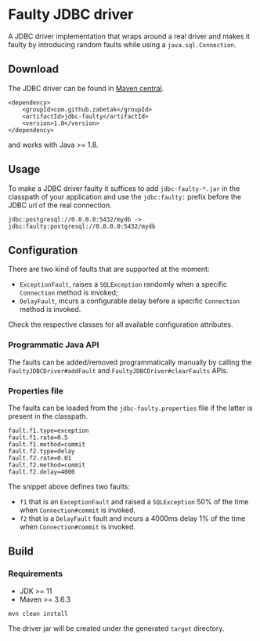 # Faulty JDBC driver

A JDBC driver implementation that wraps around a real driver and makes it faulty by introducing random faults while
using a `java.sql.Connection`.

## Download

The JDBC driver can be found in [Maven central](https://central.sonatype.com/artifact/com.github.zabetak/jdbc-faulty/overview).

```
<dependency>
    <groupId>com.github.zabetak</groupId>
    <artifactId>jdbc-faulty</artifactId>
    <version>1.0</version>
</dependency>
```

and works with Java >= 1.8.

## Usage

To make a JDBC driver faulty it suffices to add `jdbc-faulty-*.jar` in the classpath of your application and
use the `jdbc:faulty:` prefix before the JDBC url of the real connection.

```
jdbc:postgresql://0.0.0.0:5432/mydb -> jdbc:faulty:postgresql://0.0.0.0:5432/mydb
```

## Configuration

There are two kind of faults that are supported at the moment:
* `ExceptionFault`, raises a `SQLException` randomly when a specific `Connection` method is invoked;
* `DelayFault`, incurs a configurable delay before a specific `Connection` method is invoked.

Check the respective classes for all available configuration attributes.

### Programmatic Java API

The faults can be added/removed programmatically manually by calling the `FaultyJDBCDriver#addFault` and `FaultyJDBCDriver#clearFaults` APIs.

### Properties file

The faults can be loaded from the `jdbc-faulty.properties` file if the latter is present in the classpath.

```properties
fault.f1.type=exception
fault.f1.rate=0.5
fault.f1.method=commit
fault.f2.type=delay
fault.f2.rate=0.01
fault.f2.method=commit
fault.f2.delay=4000
```

The snippet above defines two faults:
* `f1` that is an `ExceptionFault` and raised a `SQLException` 50% of the time when `Connection#commit` is invoked.
* `f2` that is a `DelayFault` fault and incurs a 4000ms delay 1% of the time when `Connection#commit` is invoked.

## Build

### Requirements

* JDK >= 11
* Maven >= 3.6.3

```
mvn clean install
```

The driver jar will be created under the generated `target` directory.
